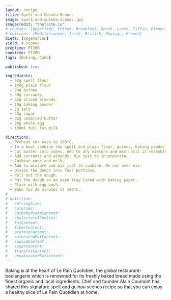 ```yaml
---
layout: recipe
title: Spelt and Quinoa Scones
image: spelt-and-quinoa-scones.jpg
imagecredit: "thetaste.ie"
# courses: [Appetiser, Entree, Breakfast, Snack, Lunch, Tiffin, Dinner, Supper, Dessert]
# cuisines: [Mediterranean, Irish, British, Mexican, French]
diets: [Vegetarian]
yield: 4 scones
preptime: PT20M
cooktime: PT20M
tags: [Baking, Cake]

published: true

ingredients:
  - 62g spelt flour
  - 148g plain flour
  - 24g quinoa
  - 40g currants
  - 32g sliced almonds
  - 10g baking powder
  - 2g salt
  - 25g sugar
  - 82g unsalted butter
  - 20g whole egg
  - 100ml full fat milk

directions:
  - Preheat the oven to 180°C.
  - In a bowl combine the spelt and plain flour, quinoa, baking powder, salt and sugar.
  - Cut butter into cubes. Add to dry mixture and mix until it resembles coarse crumbs.
  - Add currants and almonds. Mix just to incorporate.
  - Combine eggs and milk.
  - Add to mixture and mix just to combine. Do not over mix.
  - Divide the dough into four portions.
  - Roll out the dough.
  - Put the dough on an oven tray lined with baking paper.
  - Glaze with egg wash.
  - Bake for 20 minutes at 180°C.
#
# nutrition:
#   servingSize:
#   calories:
#   carbohydrateContent:
#   cholesterolContent:
#   fatContent:
#   fiberContent:
#   proteinContent:
#   saturatedFatContent:
#   sodiumContent:
#   sugarContent:
#   transFatContent:
#   unsaturatedFatContent:
---
```


Baking is at the heart of Le Pain Quotidien, the global restaurant-boulangerie which is renowned for its freshly baked bread made using the finest organic and local ingredients. Chef and founder Alain Coumont has shared this signature spelt and quinoa scones recipe so that you can enjoy a healthy slice of Le Pain Quotidien at home.
